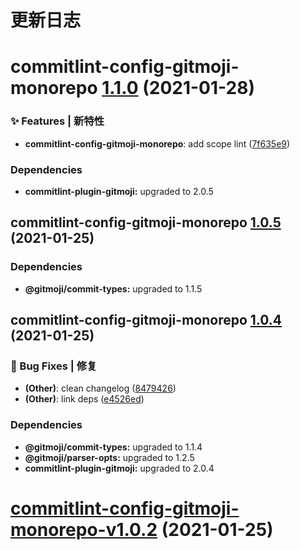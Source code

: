 # 更新日志

# commitlint-config-gitmoji-monorepo [1.1.0](https://github.com/arvinxx/gitmoji-commit-workflow/compare/commitlint-config-gitmoji-monorepo@1.0.5...commitlint-config-gitmoji-monorepo@1.1.0) (2021-01-28)


### ✨ Features | 新特性

* **commitlint-config-gitmoji-monorepo**: add scope lint ([7f635e9](https://github.com/arvinxx/gitmoji-commit-workflow/commit/7f635e9))





### Dependencies

* **commitlint-plugin-gitmoji:** upgraded to 2.0.5

## commitlint-config-gitmoji-monorepo [1.0.5](https://github.com/arvinxx/gitmoji-commit-workflow/compare/commitlint-config-gitmoji-monorepo@1.0.4...commitlint-config-gitmoji-monorepo@1.0.5) (2021-01-25)





### Dependencies

* **@gitmoji/commit-types:** upgraded to 1.1.5

## commitlint-config-gitmoji-monorepo [1.0.4](https://github.com/arvinxx/gitmoji-commit-workflow/compare/commitlint-config-gitmoji-monorepo@1.0.3...commitlint-config-gitmoji-monorepo@1.0.4) (2021-01-25)


### 🐛 Bug Fixes | 修复

* **(Other)**: clean changelog ([8479426](https://github.com/arvinxx/gitmoji-commit-workflow/commit/8479426))
* **(Other)**: link deps ([e4526ed](https://github.com/arvinxx/gitmoji-commit-workflow/commit/e4526ed))





### Dependencies

* **@gitmoji/commit-types:** upgraded to 1.1.4
* **@gitmoji/parser-opts:** upgraded to 1.2.5
* **commitlint-plugin-gitmoji:** upgraded to 2.0.4

# [commitlint-config-gitmoji-monorepo-v1.0.2](https://github.com/arvinxx/gitmoji-commit-workflow/compare/commitlint-config-gitmoji-monorepo-v1.0.1...commitlint-config-gitmoji-monorepo-v1.0.2) (2021-01-25)
